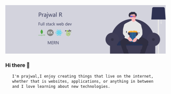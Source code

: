 <img src="https://github.com/prajwalr308/prajwalr308/blob/master/banner.png"></img>
###    Hi there 👋
       I'm prajwal,I enjoy creating things that live on the internet,
       whether that is websites, applications, or anything in between 
       and I love learning about new technologies.

<!--
**prajwalr308/prajwalr308** is a ✨ _special_ ✨ repository because its `README.md` (this file) appears on your GitHub profile.

Here are some ideas to get you started:

- 🔭 I’m currently working on ...
- 🌱 I’m currently learning ...
- 👯 I’m looking to collaborate on ...
- 🤔 I’m looking for help with ...
- 💬 Ask me about ...
- 📫 How to reach me: ...
- 😄 Pronouns: ...
- ⚡ Fun fact: ...
-->
